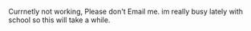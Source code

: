 Currnetly not working, Please don't Email me. im really busy lately with school so this will take a while.
